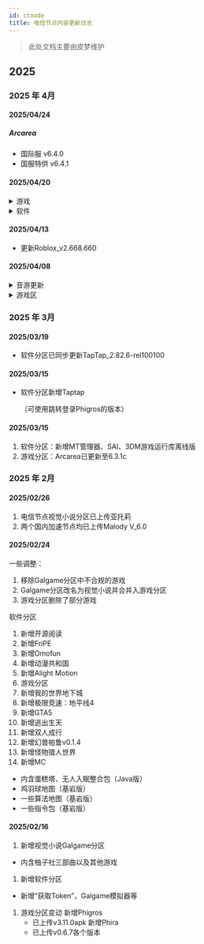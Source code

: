 ```yaml
---
id: ctnode
title: 电信节点内容更新日志
---
```


> 此处文档主要由皮梦维护
>

## 2025

### 2025 年 4月

#### 2025/04/24

##### Arcarea

- 国际服 v6.4.0
- 国服特供 v6.4.1

#### 2025/04/20

<details><summary>游戏</summary>

1. 上传Phigros版本如下

- v3.6.1
- v3.5.0

2. 同步旧节点一些音游节点
3. 对于需要模拟器的Galgame已新增对于模拟器注释
4. 新增RPGVX的RTP运行库（Windows），该运行库兼容joiplay，可用于直接导入到joiplay中使用

</details>

<details><summary>软件</summary>

1. 同步更新TapTap_2.83.0-rel100100
2. 整理了Galgame模拟器的目录
3. 新增花瓣测速 v4.8.0.311
4. 新增网速助手（中国电信测速） v1.7.3
5. 新增Shizuku v13.5.4
6. 新增WiFiMan v2.11.2
7. 新增创建快捷方式 v1.17

</details>

#### 2025/04/13

- 更新Roblox_v2.668.660

#### 2025/04/08

<details><summary>音游更新</summary>

<details><summary>Project Sekai</summary>

1. 国际服v3.4.0
2. 繁中服v3.4.2
3. 日服v5.2.0

</details>

- Sonolus v0.8.12
- Cytus1
- 范式：起源 v3.5.1 GP版

</details>
<details><summary>游戏区</summary>

- 新增Roblox 2.667.666 GP版

</details>

### 2025 年 3月

#### 2025/03/19

- 软件分区已同步更新TapTap_2.82.6-rel100100

#### 2025/03/15

- 软件分区新增Taptap

  （可使用跳转登录Phigros的版本）

#### 2025/03/15

1. 软件分区：新增MT管理器、SAI、3DM游戏运行库离线版
2. 游戏分区：Arcarea已更新至6.3.1c

### 2025 年 2月

#### 2025/02/26

1. 电信节点视觉小说分区已上传亚托莉
2. 两个国内加速节点均已上传Malody V_6.0

#### 2025/02/24

一些调整：

1. 移除Galgame分区中不合规的游戏
2. Galgame分区改名为视觉小说并合并入游戏分区
3. 游戏分区删除了部分游戏

软件分区

1. 新增开源阅读
2. 新增FriPE
3. 新增Omofun
4. 新增动漫共和国
5. 新增Alight Motion
6. 游戏分区
7. 新增我的世界地下城
8. 新增极限竞速：地平线4
9. 新增GTA5
10. 新增逃出生天
11. 新增双人成行
12. 新增幻兽帕鲁v0.1.4
13. 新增怪物猎人世界
14. 新增MC

- 内含蛋糕塔、无人入眠整合包（Java版）
- 鸡羽球地图（基岩版）
- 一些算法地图（基岩版）
- 一些指令包（基岩版）

#### 2025/02/16

1. 新增视觉小说Galgame分区

- 内含柚子社三部曲以及其他游戏

1. 新增软件分区

- 新增“获取Token”，Galgame模拟器等

1. 游戏分区变动
   新增Phigros
   - 已上传v3.11.0apk
   新增Phira
   - 已上传v0.6.7各个版本